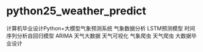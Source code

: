 # python25_weather_predict
计算机毕业设计Python+大模型气象预测系统 气象数据分析 LSTM预测模型 时间序列分析自回归模型 ARIMA 天气大数据 天气可视化 气象爬虫 天气爬虫 大数据毕业设计
